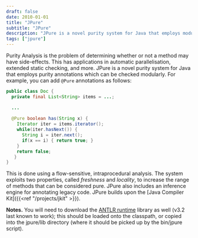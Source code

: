 ```yaml
---
draft: false
date: 2010-01-01
title: "JPure"
subtitle: "JPure"
description: "JPure is a novel purity system for Java that employs modularly checkable purity annotations."
tags: ["jpure"]
---
```


Purity Analysis is the problem of determining whether or not a method may have side-effects.  This has applications in automatic parallelisation, extended static checking, and more.  JPure is a novel purity system for Java that employs purity annotations which can be checked modularly.  For example, you can add `@Pure` annotations as follows:

```java
public class Doc {
  private final List<String> items = ...;
  
  ...
  
  @Pure boolean has(String x) {
    Iterator iter = items.iterator();
    while(iter.hasNext()) {
      String i = iter.next();
      if(x == i) { return true; }
    }
    return false;
   }
}
```

This is done using a flow-sensitive, intraprocedural analysis.  The system exploits two properties, called *freshness* and *locality*, to increase the range of methods that can be considered pure.  JPure also includes an inference engine for annotating legacy code.  JPure builds upon the [Java Compiler Kit]({{<ref "/projects/jkit" >}}).

**Notes.**  You will need to download the [ANTLR runtime](http://www.antlr.org/download) library as well (v3.2 last known to work); this should be loaded onto the classpath, or copied into the jpure/lib directory (where it should be picked up by the bin/jpure script). 
